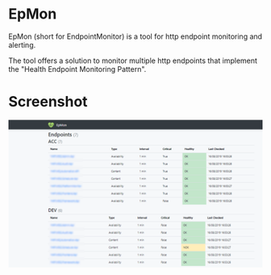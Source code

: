 # EpMon
EpMon (short for EndpointMonitor) is a tool for http endpoint monitoring and alerting.

The tool offers a solution to monitor multiple http endpoints that implement the "Health Endpoint Monitoring Pattern".

# Screenshot

![EpMon Overview](img/epmon-overview.png)
